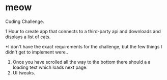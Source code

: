 # meow

Coding Challenge.

1 Hour to create app that connects to a third-party api and downloads and displays a list of cats.


*I don't have the exact requirements for the challenge, but the few things I didn't get to implement were..

1. Once you have scrolled all the way to the bottom there should a a loading text which loads next page.
2. UI tweaks.
